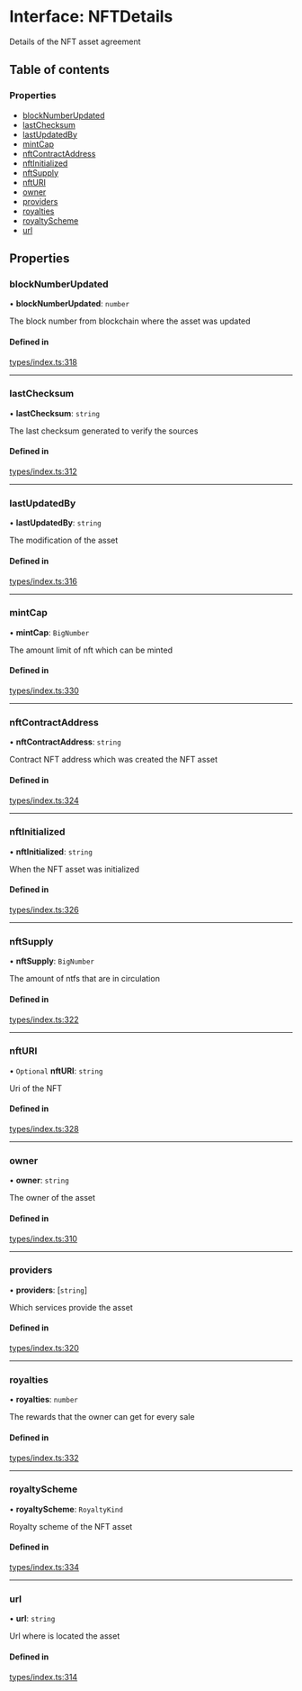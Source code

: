 # Interface: NFTDetails

Details of the NFT asset agreement

## Table of contents

### Properties

- [blockNumberUpdated](NFTDetails.md#blocknumberupdated)
- [lastChecksum](NFTDetails.md#lastchecksum)
- [lastUpdatedBy](NFTDetails.md#lastupdatedby)
- [mintCap](NFTDetails.md#mintcap)
- [nftContractAddress](NFTDetails.md#nftcontractaddress)
- [nftInitialized](NFTDetails.md#nftinitialized)
- [nftSupply](NFTDetails.md#nftsupply)
- [nftURI](NFTDetails.md#nfturi)
- [owner](NFTDetails.md#owner)
- [providers](NFTDetails.md#providers)
- [royalties](NFTDetails.md#royalties)
- [royaltyScheme](NFTDetails.md#royaltyscheme)
- [url](NFTDetails.md#url)

## Properties

### blockNumberUpdated

• **blockNumberUpdated**: `number`

The block number from blockchain where the asset was updated

#### Defined in

[types/index.ts:318](https://github.com/nevermined-io/react-components/blob/1ea201f/catalog/src/types/index.ts#L318)

___

### lastChecksum

• **lastChecksum**: `string`

The last checksum generated to verify the sources

#### Defined in

[types/index.ts:312](https://github.com/nevermined-io/react-components/blob/1ea201f/catalog/src/types/index.ts#L312)

___

### lastUpdatedBy

• **lastUpdatedBy**: `string`

The modification of the asset

#### Defined in

[types/index.ts:316](https://github.com/nevermined-io/react-components/blob/1ea201f/catalog/src/types/index.ts#L316)

___

### mintCap

• **mintCap**: `BigNumber`

The amount limit of nft which can be minted

#### Defined in

[types/index.ts:330](https://github.com/nevermined-io/react-components/blob/1ea201f/catalog/src/types/index.ts#L330)

___

### nftContractAddress

• **nftContractAddress**: `string`

Contract NFT address which was created the NFT asset

#### Defined in

[types/index.ts:324](https://github.com/nevermined-io/react-components/blob/1ea201f/catalog/src/types/index.ts#L324)

___

### nftInitialized

• **nftInitialized**: `string`

When the NFT asset was initialized

#### Defined in

[types/index.ts:326](https://github.com/nevermined-io/react-components/blob/1ea201f/catalog/src/types/index.ts#L326)

___

### nftSupply

• **nftSupply**: `BigNumber`

The amount of ntfs that are in circulation

#### Defined in

[types/index.ts:322](https://github.com/nevermined-io/react-components/blob/1ea201f/catalog/src/types/index.ts#L322)

___

### nftURI

• `Optional` **nftURI**: `string`

Uri of the NFT

#### Defined in

[types/index.ts:328](https://github.com/nevermined-io/react-components/blob/1ea201f/catalog/src/types/index.ts#L328)

___

### owner

• **owner**: `string`

The owner of the asset

#### Defined in

[types/index.ts:310](https://github.com/nevermined-io/react-components/blob/1ea201f/catalog/src/types/index.ts#L310)

___

### providers

• **providers**: [`string`]

Which services provide the asset

#### Defined in

[types/index.ts:320](https://github.com/nevermined-io/react-components/blob/1ea201f/catalog/src/types/index.ts#L320)

___

### royalties

• **royalties**: `number`

The rewards that the owner can get for every sale

#### Defined in

[types/index.ts:332](https://github.com/nevermined-io/react-components/blob/1ea201f/catalog/src/types/index.ts#L332)

___

### royaltyScheme

• **royaltyScheme**: `RoyaltyKind`

Royalty scheme of the NFT asset

#### Defined in

[types/index.ts:334](https://github.com/nevermined-io/react-components/blob/1ea201f/catalog/src/types/index.ts#L334)

___

### url

• **url**: `string`

Url where is located the asset

#### Defined in

[types/index.ts:314](https://github.com/nevermined-io/react-components/blob/1ea201f/catalog/src/types/index.ts#L314)
